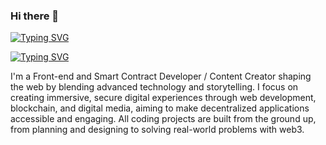 ### Hi there 👋

[![Typing SVG](https://readme-typing-svg.demolab.com?font=Fira+Code&pause=1000&color=302CF7&repeat=false&random=false&width=435&lines=John+Kupchanko)](https://git.io/typing-svg)

<a href="https://git.io/typing-svg"><img src="https://readme-typing-svg.demolab.com?font=Fira+Code&pause=1000&color=302CF7&random=false&width=435&lines=Front+End+Developer;Smart+Contract+Developer;Content+Creator" alt="Typing SVG" /></a>

I'm a Front-end and Smart Contract Developer / Content Creator shaping the web by blending advanced technology and storytelling. I focus on creating immersive, secure digital experiences through web development, blockchain, and digital media, aiming to make decentralized applications accessible and engaging. All coding projects are built from the ground up, from planning and designing to solving real-world problems with web3.






